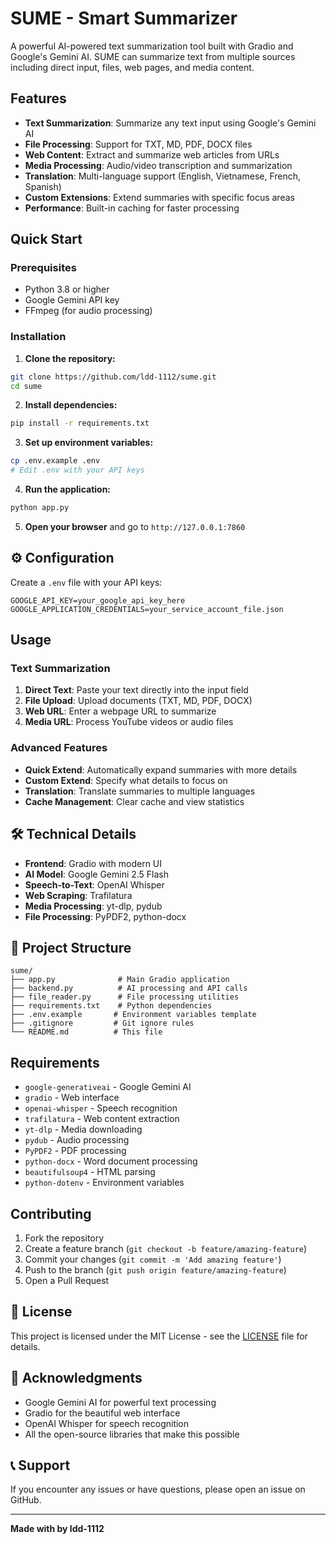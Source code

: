 # SUME - Smart Summarizer

A powerful AI-powered text summarization tool built with Gradio and Google's Gemini AI. SUME can summarize text from multiple sources including direct input, files, web pages, and media content.

## Features

- **Text Summarization**: Summarize any text input using Google's Gemini AI
- **File Processing**: Support for TXT, MD, PDF, DOCX files
- **Web Content**: Extract and summarize web articles from URLs
- **Media Processing**: Audio/video transcription and summarization
- **Translation**: Multi-language support (English, Vietnamese, French, Spanish)
- **Custom Extensions**: Extend summaries with specific focus areas
- **Performance**: Built-in caching for faster processing

## Quick Start

### Prerequisites

- Python 3.8 or higher
- Google Gemini API key
- FFmpeg (for audio processing)

### Installation

1. **Clone the repository:**
```bash
git clone https://github.com/ldd-1112/sume.git
cd sume
```

2. **Install dependencies:**
```bash
pip install -r requirements.txt
```

3. **Set up environment variables:**
```bash
cp .env.example .env
# Edit .env with your API keys
```

4. **Run the application:**
```bash
python app.py
```

5. **Open your browser** and go to `http://127.0.0.1:7860`

## ⚙️ Configuration

Create a `.env` file with your API keys:

```env
GOOGLE_API_KEY=your_google_api_key_here
GOOGLE_APPLICATION_CREDENTIALS=your_service_account_file.json
```

## Usage

### Text Summarization
1. **Direct Text**: Paste your text directly into the input field
2. **File Upload**: Upload documents (TXT, MD, PDF, DOCX)
3. **Web URL**: Enter a webpage URL to summarize
4. **Media URL**: Process YouTube videos or audio files

### Advanced Features
- **Quick Extend**: Automatically expand summaries with more details
- **Custom Extend**: Specify what details to focus on
- **Translation**: Translate summaries to multiple languages
- **Cache Management**: Clear cache and view statistics

## 🛠️ Technical Details

- **Frontend**: Gradio with modern UI
- **AI Model**: Google Gemini 2.5 Flash
- **Speech-to-Text**: OpenAI Whisper
- **Web Scraping**: Trafilatura
- **Media Processing**: yt-dlp, pydub
- **File Processing**: PyPDF2, python-docx

## 📁 Project Structure

```
sume/
├── app.py              # Main Gradio application
├── backend.py          # AI processing and API calls
├── file_reader.py      # File processing utilities
├── requirements.txt    # Python dependencies
├── .env.example       # Environment variables template
├── .gitignore         # Git ignore rules
└── README.md          # This file
```

## Requirements

- `google-generativeai` - Google Gemini AI
- `gradio` - Web interface
- `openai-whisper` - Speech recognition
- `trafilatura` - Web content extraction
- `yt-dlp` - Media downloading
- `pydub` - Audio processing
- `PyPDF2` - PDF processing
- `python-docx` - Word document processing
- `beautifulsoup4` - HTML parsing
- `python-dotenv` - Environment variables

## Contributing

1. Fork the repository
2. Create a feature branch (`git checkout -b feature/amazing-feature`)
3. Commit your changes (`git commit -m 'Add amazing feature'`)
4. Push to the branch (`git push origin feature/amazing-feature`)
5. Open a Pull Request

## 📄 License

This project is licensed under the MIT License - see the [LICENSE](LICENSE) file for details.

## 🙏 Acknowledgments

- Google Gemini AI for powerful text processing
- Gradio for the beautiful web interface
- OpenAI Whisper for speech recognition
- All the open-source libraries that make this possible

## 📞 Support

If you encounter any issues or have questions, please open an issue on GitHub.

---

**Made with by ldd-1112**